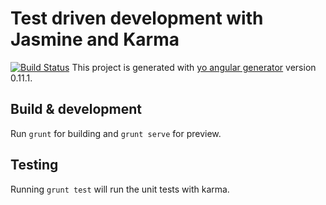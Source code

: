 #  Test driven development with Jasmine and Karma
[![Build Status](https://travis-ci.org/CedricTakongmo/Test-driven-development-with-Jasmine-and-Karma.svg?branch=master)](https://travis-ci.org/CedricTakongmo/Test-driven-development-with-Jasmine-and-Karma)
This project is generated with [yo angular generator](https://github.com/yeoman/generator-angular)
version 0.11.1.

## Build & development

Run `grunt` for building and `grunt serve` for preview.

## Testing

Running `grunt test` will run the unit tests with karma.
